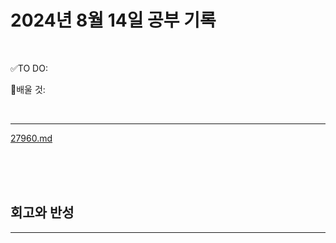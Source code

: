 # 2024년 8월 14일 공부 기록 

<br>

✅TO DO: 



💭배울 것:


<br>

---

[27960.md](..%2F..%2F..%2FAlgorithm%2FSolvedProblem%2F%EB%9E%9C%EB%8D%A4%EB%A7%88%EB%9D%BC%ED%86%A4%2F%EC%BD%94%EC%8A%A4011%2F27960%2F27960.md)


<br><br><br>





## 회고와 반성

---

